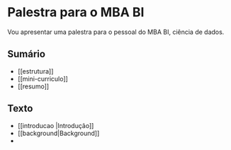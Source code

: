 # Palestra para o MBA BI

Vou apresentar uma palestra para o pessoal do MBA BI, ciência de dados.

## Sumário

- [[estrutura]]
- [[mini-curriculo]]
- [[resumo]]

## Texto

- [[introducao |Introdução]]
- [[background|Background]]
- 